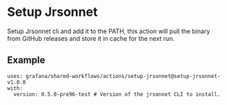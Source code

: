 # Setup Jrsonnet

Setup Jrsonnet cli and add it to the PATH, this action will pull the binary from GitHub releases and store it in cache for the next run.

## Example

<!-- x-release-please-start-version -->

```
uses: grafana/shared-workflows/actions/setup-jrsonnet@setup-jrsonnet-v1.0.0
with:
  version: 0.5.0-pre96-test # Version of the jrsonnet CLI to install.

```

<!-- x-release-please-end-version -->
